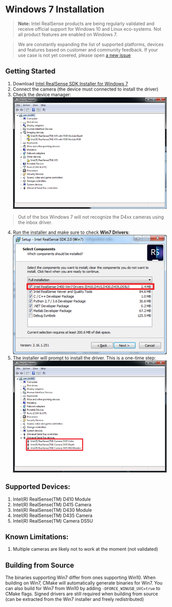 # Windows 7 Installation

> **Note:** Intel RealSense products are being regularly validated and receive official support for Windows 10 and Linux eco-systems. Not all product features are enabled on Windows 7. 

> We are constantly expanding the list of supported platforms, devices and features based on customer and community feedback. If your use case is not yet covered, please open [a new issue](https://github.com/IntelRealSense/librealsense/issues/new)

## Getting Started

1. Download [Intel RealSense SDK Installer for Windows 7]()
2. Connect the camera (the device must connected to install the driver)
3. Check the device manager:<br />![dev_man](img/win7/device_manager.png)<br />
> Out of the box Windows 7 will not recognize the D4xx cameras using the inbox driver. 
4. Run the installer and make sure to check **Win7 Drivers**:<br/>
![install](img/win7/installer.png)
5. The installer will prompt to install the driver. This is a one-time step:<br/>
![after](img/win7/device_manager_after.png)

## Supported Devices:
1. Intel(R) RealSense(TM) D410 Module
2. Intel(R) RealSense(TM) D415 Camera
3. Intel(R) RealSense(TM) D430 Module
4. Intel(R) RealSense(TM) D435 Camera
5. Intel(R) RealSense(TM) Camera DS5U

## Known Limitations:
1. Multiple cameras are likely not to work at the moment (not validated)

## Building from Source
The binaries supporting Win7 differ from ones supporting Win10. When building on Win7, CMake will automatically generate binaries for Win7. 
You can also build for Win7 from Win10 by adding `-DFORCE_WINUSB_UVC=true` to CMake flags.
Signed drivers are still required when building from source (can be extracted from the Win7 installer and freely redistributed)